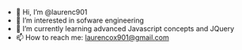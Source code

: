 - 👋 Hi, I’m @laurenc901
- 👀 I’m interested in sofware engineering
- 🌱 I’m currently learning advanced Javascript concepts and JQuery
- 📫 How to reach me: laurencox901@gmail.com

<!---
laurenc901/laurenc901 is a ✨ special ✨ repository because its `README.md` (this file) appears on your GitHub profile.
You can click the Preview link to take a look at your changes.
--->
